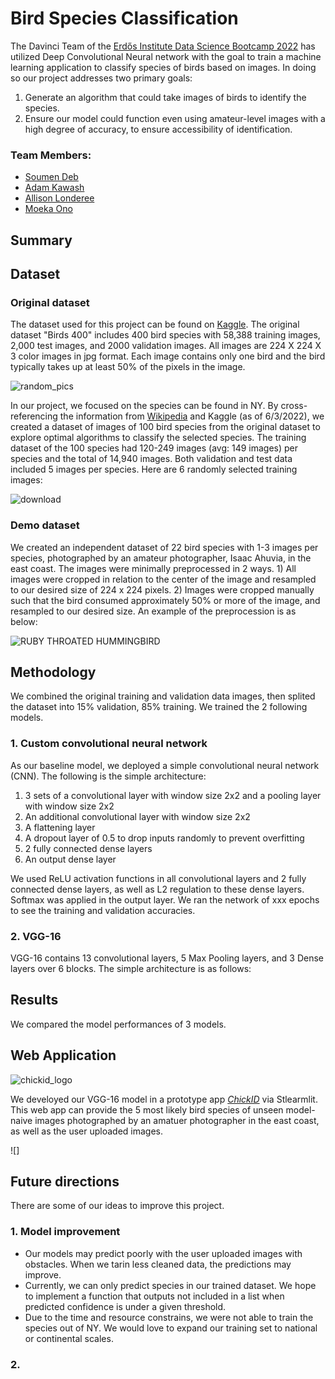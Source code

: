 # Bird Species Classification
The Davinci Team of the [Erdős Institute Data Science Bootcamp 2022](https://www.erdosinstitute.org/code) has utilized Deep Convolutional Neural network with the goal to train a machine learning application to classify species of birds based on images. In doing so our project addresses two primary goals:
1. Generate an algorithm that could take images of birds to identify the species.
2. Ensure our model could function even using amateur-level images with a high degree of accuracy, to ensure accessibility of identification.


### Team Members:
- [Soumen Deb](https://www.linkedin.com/in/soumen-deb-193005b0/)
- [Adam Kawash](https://www.linkedin.com/in/adam-kawash-90077b215/)
- [Allison Londeree](https://www.linkedin.com/in/allison-londeree/)
- [Moeka Ono](https://www.linkedin.com/in/moeka-ono/)

## Summary


## Dataset
### Original dataset
The dataset used for this project can be found on [Kaggle](https://www.kaggle.com/datasets/gpiosenka/100-bird-species). The original dataset "Birds 400" includes 400 bird species with 58,388 training images, 2,000 test images, and 2000 validation images. All images are 224 X 224 X 3 color images in jpg format. Each image contains only one bird and the bird typically takes up at least 50% of the pixels in the image. 


![random_pics](https://user-images.githubusercontent.com/90373346/171992600-dbc8619b-2b11-44c6-97f0-3a05628a4816.jpg)


In our project, we focused on the species can be found in NY. By cross-referencing the information from [Wikipedia](https://en.wikipedia.org/wiki/List_of_birds_of_New_York_(state)) and Kaggle (as of 6/3/2022), we created a dataset of images of 100 bird species from the original dataset to explore optimal algorithms to classify the selected species. The training dataset of the 100 species had 120-249 images (avg: 149 images) per species and the total of 14,940 images. Both validation and test data included 5 images per species. Here are 6 randomly selected training images:


![download](https://user-images.githubusercontent.com/90373346/171978402-7e27502d-81ec-4cb0-a431-84a57647619b.png)

### Demo dataset
We created an independent dataset of 22 bird species with 1-3 images per species, photographed by an amateur photographer, Isaac Ahuvia, in the east coast. The images were minimally preprocessed in 2 ways. 1) All images were cropped in relation to the center of the image and resampled to our desired size of 224 x 224 pixels. 2) Images were cropped manually such that the bird consumed approximately 50% or more of the image, and resampled to our desired size. An example of the preprocession is as below:

![RUBY THROATED HUMMINGBIRD](https://user-images.githubusercontent.com/90373346/171991573-f5b31a99-1e62-4639-a631-040c44b6b15f.jpg)



## Methodology
We combined the original training and validation data images, then splited the dataset into 15% validation, 85% training. We trained the 2 following models.

### 1. Custom convolutional neural network
As our baseline model, we deployed a simple convolutional neural network (CNN). The following is the simple architecture:
1. 3 sets of a convolutional layer with window size 2x2 and a pooling layer with window size 2x2
2. An additional convolutional layer with window size 2x2
3. A flattening layer 
4. A dropout layer of 0.5 to drop inputs randomly to prevent overfitting 
5. 2 fully connected dense layers
6. An output dense layer

We used ReLU activation functions in all convolutional layers and 2 fully connected dense layers, as well as L2 regulation to these dense layers. Softmax was applied in the output layer. We ran the network of xxx epochs to see the training and validation accuracies. 

### 2. VGG-16

VGG-16 contains 13 convolutional layers, 5 Max Pooling layers, and 3 Dense layers over 6 blocks. The simple architecture is as follows:



## Results
We compared the model performances of 3 models. 

## Web Application
![chickid_logo](https://user-images.githubusercontent.com/90373346/172003264-b1015d19-24bf-4304-a24a-7e4935ae61e6.jpeg)

We develoyed our VGG-16 model in a prototype app [*ChickID*](https://share.streamlit.io/erdos-team-davinci/bird-classifcation/main/app/app_test.py) via Stlearmlit. This web app can provide the 5 most likely bird species of unseen model-naive images photographed by an amatuer photographer in the east coast, as well as the user uploaded images. 

![]

## Future directions
There are some of our ideas to improve this project.
### 1. Model improvement 
- Our models may predict poorly with the user uploaded images with obstacles. When we tarin less cleaned data, the predictions may improve.
- Currently, we can only predict species in our trained dataset. We hope to implement a function that outputs not included in a list when predicted confidence is under a given threshold.  
- Due to the time and resource constrains, we were not able to train the species out of NY. We would love to expand our training set to national or continental scales. 

### 2. 
